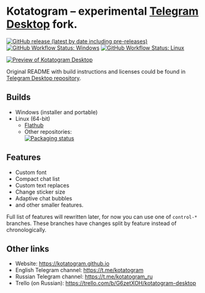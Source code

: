 # Kotatogram – experimental [Telegram Desktop][telegram_desktop] fork.

[![GitHub release (latest by date including pre-releases)](https://img.shields.io/github/v/release/kotatogram/kotatogram-desktop?include_prereleases&label=version&style=flat)][releases]
[![GitHub Workflow Status: Windows](https://img.shields.io/github/workflow/status/kotatogram/kotatogram-desktop/Windows.?label=Windows&logo=windows)][actions]
[![GitHub Workflow Status: Linux](https://img.shields.io/github/workflow/status/kotatogram/kotatogram-desktop/Linux.?label=Linux&logo=linux)][actions]

[![Preview of Kotatogram Desktop][preview_image]][preview_image_url]

Original README with build instructions and licenses could be found in [Telegram Desktop repository][telegram_desktop_readme].

## Builds
* Windows (installer and portable)
* Linux (64-bit)
  * [Flathub][flatpak]
  * Other repositories:<br>[![Packaging status](https://repology.org/badge/vertical-allrepos/kotatogram-desktop.svg)][repology]

## Features
* Custom font
* Compact chat list
* Custom text replaces
* Change sticker size
* Adaptive chat bubbles
* and other smaller features.

Full list of features will rewritten later, for now you can use one of `control-*` branches. These branches have changes split by feature instead of chronologically.

## Other links
* Website: https://kotatogram.github.io
* English Telegram channel: https://t.me/kotatogram
* Russian Telegram channel: https://t.me/kotatogram_ru
* Trello (on Russian): https://trello.com/b/G6zetXOH/kotatogram-desktop

[//]: # (LINKS)
[telegram_desktop]: https://desktop.telegram.org
[releases]: https://github.com/kotatogram/kotatogram-desktop/releases
[actions]: https://github.com/kotatogram/kotatogram-desktop/actions
[telegram_desktop_readme]: https://github.com/telegramdesktop/tdesktop/blob/dev/README.md
[repology]: https://repology.org/project/kotatogram-desktop/versions
[flatpak]: https://flathub.org/apps/details/io.github.kotatogram
[changelog]: https://github.com/kotatogram/kotatogram-desktop/blob/dev/kotatogram_changes.txt
[preview_image]: https://github.com/kotatogram/kotatogram-desktop/blob/dev/docs/assets/ktg_preview.png "Preview of Kotatogram Desktop"
[preview_image_url]: https://github.com/kotatogram/kotatogram-desktop/blob/dev/docs/assets/ktg_preview.png